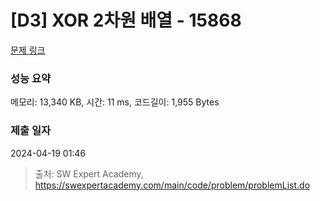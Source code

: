 # [D3] XOR 2차원 배열 - 15868 

[문제 링크](https://swexpertacademy.com/main/code/problem/problemDetail.do?contestProbId=AYTAurfKJDEDFARs) 

### 성능 요약

메모리: 13,340 KB, 시간: 11 ms, 코드길이: 1,955 Bytes

### 제출 일자

2024-04-19 01:46



> 출처: SW Expert Academy, https://swexpertacademy.com/main/code/problem/problemList.do